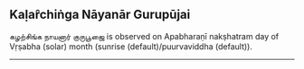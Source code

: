 ## Kaḷar̂chiṅga Nāyanār Gurupūjai
கழற்சிங்க நாயனார் குருபூஜை is observed on Apabharaṇī nakṣhatram day of Vṛṣabha (solar) month (sunrise (default)/puurvaviddha (default)).



---
